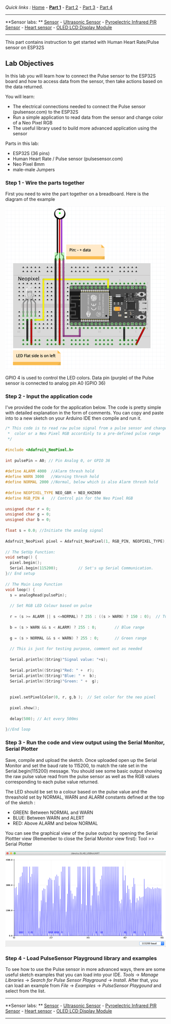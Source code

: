 
*Quick links :*
[Home](/README.md) - [**Part 1**](../part1/README.md) - [Part 2](../part2/README.md) - [Part 3](../part3/README.md) - [Part 4](../part4/README.md)

***
**Sensor labs: ** [Sensor](../README.md) - [Ultrasonic Sensor](ESP32S+Neopixel-LED+HC-SR04.md) - [Pyroelectric Infrared PIR Sensor](ESP32S+Neopixel-LED+PIR.md) - [Heart sensor](PULSE+RGB.md) - [OLED LCD Display Module](SSD1306_Display.md)
***

This part contains instruction to get started with Human Heart Rate/Pulse sensor on ESP32S

## Lab Objectives

In this lab you will learn how to connect the Pulse sensor to the ESP32S board and how to access data from the sensor, then take actions based on the data returned.

You will learn:

- The electrical connections needed to connect the Pulse sensor (pulsensor.com) to the ESP32S
- Run a simple application to read data from the sensor and change color of a Neo Pixel RGB
- The useful library used to build more advanced application using the sensor

Parts in this lab:

- ESP32S (36 pins)
- Human Heart Rate / Pulse sensor (pulsesensor.com)
- Neo Pixel 8mm 
- male-male Jumpers

### Step 1 - Wire the parts together

First you need to wire the part together on a breadboard. Here is the diagram of the example

![ESP32S pulse wiring](../images/ESP32S+Pulse+Neopixel-LED.png)

GPIO 4 is used to control the LED colors. Data pin (purple) of the Pulse sensor is connected to analog pin A0 (GPIO 36)

### Step 2 - Input the application code

I've provided the code for the application below. The code is pretty simple with detailed explanation in the form of comments. You can copy and paste into to a new sketch on your Arduino IDE then compile and run it.


```C++
/* This code is to read raw pulse signal from a pulse sensor and change the 
 *  color or a Neo Pixel RGB accordinly to a pre-defined pulse range
 */

#include <Adafruit_NeoPixel.h>

int pulsePin = A0; // Pin Analog 0, or GPIO 36

#define ALARM 4000  //Alarm thresh hold
#define WARN 3000   //Warning thresh hold
#define NORMAL 2000 //Normal, below which is also Alarm thresh hold

#define NEOPIXEL_TYPE NEO_GBR + NEO_KHZ800
#define RGB_PIN 4   // Control pin for the Neo Pixel RGB

unsigned char r = 0;
unsigned char g = 0;
unsigned char b = 0;

float s = 0.0; //Initiate the analog signal

Adafruit_NeoPixel pixel = Adafruit_NeoPixel(1, RGB_PIN, NEOPIXEL_TYPE); // Initiate the neo pixel

// The SetUp Function:
void setup() {
  pixel.begin();
  Serial.begin(115200);         // Set's up Serial Communication. 
}// End setup

// The Main Loop Function
void loop() {
  s = analogRead(pulsePin);  
  
  // Set RGB LED Colour based on pulse
  
  r = (s >= ALARM || s <=NORMAL) ? 255 : ((s > WARN) ? 150 : 0);  // Turn the neo pixel RED if the pulse is above ALARM thresh hold or below the NORMAL thresh hold
  
  b = (s > WARN && s < ALARM) ? 255 : 0;        // Blue range
  
  g = (s > NORMAL && s < WARN) ? 255 : 0;       // Green range

  // This is just for testing purpose, comment out as needed

  Serial.println((String)"Signal value: "+s);
  
  Serial.println((String)"Red: " +  r);
  Serial.println((String)"Blue: " +  b);
  Serial.println((String)"Green: " +  g);
  
  
  pixel.setPixelColor(0, r, g,b );  // Set color for the neo pixel
  
  pixel.show();
  
  delay(500); // Act every 500ms
  
}//End loop

```

### Step 3 - Run the code and view output using the Serial Monitor, Serial Plotter

Save, compile and upload the sketch.  Once uploaded open up the Serial Monitor and set the baud rate to 115200, to match the rate set in the Serial.begin(115200) message.  You should see some basic output showing the raw pulse value read from the pulse sensor as well as the RGB values corresponding to each pulse value returned.  

The LED should be set to a colour based on the pulse value and the threashold set by NORMAL, WARN and ALARM constants defined at the top of the sketch :

- GREEN: Between NORMAL and WARN
- BLUE: Between WARN and ALERT
- RED: Above ALARM and below NORMAL

You can see the graphical view of the pulse output by opening the Serial Plottter view (Remember to close the Serial Monitor view first): Tool >> Serial Plotter

![Serial Plotter](../images/Pulse-output.png)

### Step 4 - Load PulseSensor Playground library and examples

To see how to use the Pulse sensor in more advanced ways, there are some useful sketch examples that you can load into your IDE.  *Tools* -> *Manage Libraries* -> *Search for Pulse Sensor Playground* -> *Install*. After that, you can load an example from *File* -> *Examples* -> *PulseSensor Playgound* and select from the list.

***
**Sensor labs: ** [Sensor](../README.md) - [Ultrasonic Sensor](ESP32S+Neopixel-LED+HC-SR04.md) - [Pyroelectric Infrared PIR Sensor](ESP32S+Neopixel-LED+PIR.md) - [Heart sensor](PULSE+RGB.md) - [OLED LCD Display Module](SSD1306_Display.md)
***